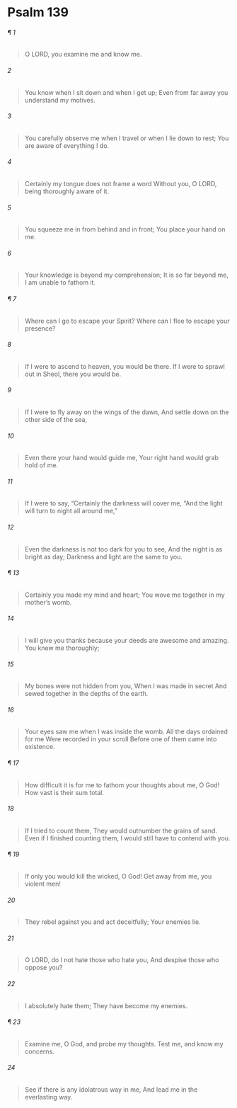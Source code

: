# Psalm 139
###### ¶ 1
> O LORD, you examine me and know me.
###### 2
> You know when I sit down and when I get up;
> Even from far away you understand my motives.
###### 3
> You carefully observe me when I travel or when I lie down to rest;
> You are aware of everything I do.
###### 4
> Certainly my tongue does not frame a word
> Without you, O LORD, being thoroughly aware of it.
###### 5
> You squeeze me in from behind and in front;
> You place your hand on me.
###### 6
> Your knowledge is beyond my comprehension;
> It is so far beyond me, I am unable to fathom it.
###### ¶ 7
> Where can I go to escape your Spirit?
> Where can I flee to escape your presence?
###### 8
> If I were to ascend to heaven, you would be there.
> If I were to sprawl out in Sheol, there you would be.
###### 9
> If I were to fly away on the wings of the dawn,
> And settle down on the other side of the sea,
###### 10
> Even there your hand would guide me,
> Your right hand would grab hold of me.
###### 11
> If I were to say, “Certainly the darkness will cover me,
> “And the light will turn to night all around me,”
###### 12
> Even the darkness is not too dark for you to see,
> And the night is as bright as day;
> Darkness and light are the same to you.
###### ¶ 13
> Certainly you made my mind and heart;
> You wove me together in my mother’s womb.
###### 14
> I will give you thanks because your deeds are awesome and amazing.
> You knew me thoroughly;
###### 15
> My bones were not hidden from you,
> When I was made in secret
> And sewed together in the depths of the earth.
###### 16
> Your eyes saw me when I was inside the womb.
> All the days ordained for me
> Were recorded in your scroll
> Before one of them came into existence.
###### ¶ 17
> How difficult it is for me to fathom your thoughts about me, O God!
> How vast is their sum total.
###### 18
> If I tried to count them,
> They would outnumber the grains of sand.
> Even if I finished counting them,
> I would still have to contend with you.
###### ¶ 19
> If only you would kill the wicked, O God!
> Get away from me, you violent men!
###### 20
> They rebel against you and act deceitfully;
> Your enemies lie.
###### 21
> O LORD, do I not hate those who hate you,
> And despise those who oppose you?
###### 22
> I absolutely hate them;
> They have become my enemies.
###### ¶ 23
> Examine me, O God, and probe my thoughts.
> Test me, and know my concerns.
###### 24
> See if there is any idolatrous way in me,
> And lead me in the everlasting way.
